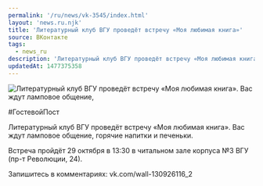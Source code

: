 ```yaml
---
permalink: '/ru/news/vk-3545/index.html'
layout: 'news.ru.njk'
title: 'Литературный клуб ВГУ проведёт встречу «Моя любимая книга»'
source: ВКонтакте
tags:
  - news_ru
description: 'Литературный клуб ВГУ проведёт встречу «Моя любимая книга»'
updatedAt: 1477375358
---
```

![Литературный клуб ВГУ проведёт встречу «Моя любимая книга». Вас ждут ламповое общение,](https://sun9-31.userapi.com/impf/c636829/v636829484/350e4/TcuecHQZJWI.jpg?size=1280x853&quality=96&sign=fe0a0f430dc8ced3d54b4be21f334eb9&c_uniq_tag=jR90Cy9YmRR5fAHh141a3Z3f9610CZ6EbyuGagq0mj8&type=album)

#ГостевойПост

Литературный клуб ВГУ проведёт встречу «Моя любимая книга». Вас ждут ламповое общение, горячие напитки и печеньки.

Встреча пройдёт 29 октября в 13:30 в читальном зале корпуса №3 ВГУ (пр-т Революции, 24).

Запишитесь в комментариях: vk.com/wall-130926116_2
